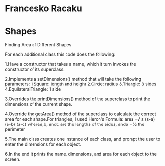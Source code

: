 #                         Francesko Racaku
# Shapes
Finding Area of Different Shapes

For each additional class this code does the following:

1.Have a constructor that takes a name, which it turn invokes the constructor of its superclass.

2.Implements a setDimensions() method that will take the following parameters:
1.Square: length and height
2.Circle: radius
3.Triangle: 3 sides
4.EquilateralTriangle: 1 side

3.Overrides the printDimensions() method of the superclass to print the dimensions of the current shape.

4.Override the getArea() method of the superclass to calculate the correct area for each shape.For triangles, I used Heron's Formula:
area  =√ s (s-a) (s-b) (s-c)  wherea,b, andc are the lengths of the sides, ands = ½ the perimeter

5.The main class creates one instance of each class, and prompt the user to enter the dimensions for each object.

6.In the end it prints the name, dimensions, and area for each object to the screen.
